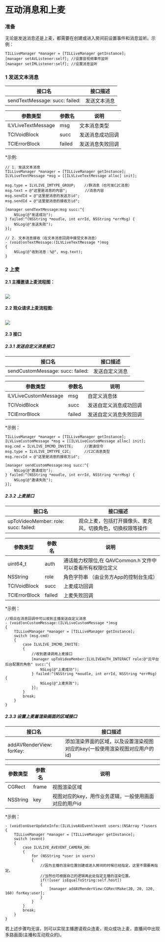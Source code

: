 #  互动消息和上麦

### 准备
无论是发送消息还是上麦，都需要在创建或进入房间前设置事件和消息监听。示例：
```
TILLiveManager *manager = [TILLiveManager getInstance];
[manager setAVListener:self]; //设置音视频事件监听
[manager setIMListener:self]; //设置消息监听
```

### 1 发送文本消息

|接口名|接口描述|
|---|---|
|sendTextMessage: succ: failed:|发送文本消息|

|参数类型|参数名|说明|
|---|---|---|
|ILVLiveTextMessage|msg|文本消息类型|
|TCIVoidBlock|succ|发送消息成功回调|
|TCIErrorBlock|failed|发送消息失败回调|

*示例:
```
// 1. 发送文本消息
TILLiveManager *manager = [TILLiveManager getInstance];
ILVLiveTextMessage *msg = [[ILVLiveTextMessage alloc] init];

msg.type = ILVLIVE_IMTYPE_GROUP;    //群消息（也可发C2C消息）
msg.text = @"这里是消息的内容";        //消息内容
msg.sendId = @"这里是消息的发送方id";
msg.sendId = @"这里是消息的接收方id";

[manager sendTextMessage:msg succ:^{
    NSLog(@"发送成功");
} failed:^(NSString *moudle, int errId, NSString *errMsg) {
    NSLog(@"发送失败");
}];
```

```
// 2. 文本消息接收（在文本消息回调中接受文本消息）
- (void)onTextMessage:(ILVLiveTextMessage *)msg
{
    NSLog(@"收到消息：%@", msg.text);
}
```
### 2 上麦
#### 2.1 主播邀请上麦流程图：
![](http://mc.qcloudimg.com/static/img/ccbafe376da2e175ff41bd681856581e/image.png)
------
#### 2.2 观众请求上麦流程图:
![](http://mc.qcloudimg.com/static/img/4d21a6ce428740fa16ebc58a0675b3e7/image.png)
------
#### 2.3 接口
##### 2.3.1 发送自定义消息接口

|接口名|接口描述|
|---|---|
|sendCustomMessage: succ: failed:|发送自定义消息|

|参数类型|参数名|说明|
|---|---|---|
|ILVLiveCustomMessage|msg|自定义消息体|
|TCIVoidBlock|succ|发送自定义消息成功回调|
|TCIErrorBlock|failed|发送自定义消息失败回调|

*示例：
```
TILLiveManager *manager = [TILLiveManager getInstance];
ILVLiveCustomMessage *msg = [[ILVLiveCustomMessage alloc] init];
msg.cmd = ILVLIVE_IMCMD_INVITE;     //邀请信令
msg.type = ILVLIVE_IMTYPE_C2C;      //C2C消息类型
msg.recvId = @"这里是消息的接收方id";

[manager sendCustomMessage:msg succ:^{
    NSLog(@"邀请成功");
} failed:^(NSString *moudle, int errId, NSString *errMsg) {
    NSLog(@"邀请失败"); 
}];
```
##### 2.3.2 上麦接口

|接口名|接口描述|
|---|---|
|upToVideoMember: role: succ: failed:|观众上麦，包括打开摄像头、麦克风，切换角色，切换权限等操作|

|参数类型|参数名|说明|
|---|---|---|
|uint64_t|auth|通话能力权限位,在 QAVCommon.h 文件中可以查看所有权限位定义|
|NSString|role|角色字符串 （由业务方App的控制台生成）|
|TCIVoidBlock|succ|上麦成功回调|
|TCIErrorBlock|failed|上麦失败回调|

*示例：
```
//观众在消息回调中可以收到主播发送自定义消息
- (void)onCustomMessage:(ILVLiveCustomMessage *)msg
{
    TILLiveManager *manager = [TILLiveManager getInstance];
    switch (msg.cmd) 
    {
        case ILVLIVE_IMCMD_INVITE:
        {
            //收到邀请调用上麦接口
            [manager upToVideoMember:ILVLIVEAUTH_INTERACT role:@"云平台后台配置的角色" succ:^{
                NSLog(@"上麦成功"); 
            } failed:^(NSString *moudle, int errId, NSString *errMsg) {
                NSLog(@"上麦失败"); 
            }];
        }
        break;
    }
}
```
##### 2.3.3 设置上麦着渲染画面的区域接口

|接口名|接口描述|
|---|---|
|addAVRenderView: forKey:|添加渲染界面的区域，以及设置渲染视图对应的key(一般使用渲染视图对应用户的id)|

|参数类型|参数名|说明|
|---|---|---|
|CGRect|frame|视图渲染区域|
|NSString|key|视图对应的key，用作业务逻辑，一般使用画面对应的用户id|

*示例：
```
- (void)onUserUpdateInfo:(ILVLiveAVEvent)event users:(NSArray *)users
{
    TILLiveManager *manager = [TILLiveManager getInstance];
    switch (event) 
    {
        case ILVLIVE_AVEVENT_CAMERA_ON:
        {
            for (NSString *user in users) 
            {
                //因为主播的渲染位置创建或进入房间的时候已经指定，这里不需要再指定。
                //当然也可根据自己的逻辑再此处指定主播的渲染位置。
                if(![user isEqualToString:self.host])
                { 
                    [manager addAVRenderView:CGRectMake(20, 20, 120, 160) forKey:user];
                }
            }	
        }
        break;
    }
}
```
若上述步骤均无误，则可以实现主播邀请观众连麦，观众成功上麦，直播间中出现多路画面(主播和互动观众的)。
